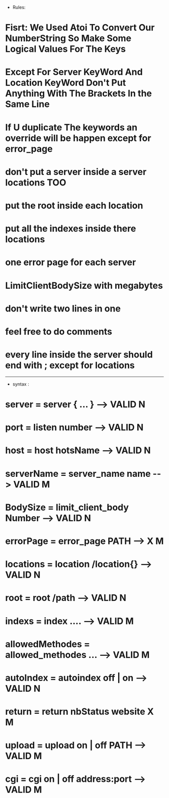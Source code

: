 - Rules:
# Fisrt: We Used Atoi To Convert Our NumberString So Make Some Logical Values For The Keys
# Except For Server KeyWord And Location KeyWord Don't Put Anything With The Brackets In the Same Line
# If U duplicate The keywords an override will be happen except for error_page
# don't put a server inside a server locations TOO
# put the root inside each location
# put all the indexes inside there locations
# one error page for each server
# LimitClientBodySize with megabytes
# don't write two lines in one
# feel free to do comments
# every line inside the server should end with ; except for locations

__________________________________________________________

- syntax :
# server = server { ... } --> VALID N
# port = listen number --> VALID N
# host = host hotsName --> VALID N
# serverName = server_name name --> VALID M
# BodySize = limit_client_body Number --> VALID N
# errorPage = error_page PATH --> X M

# locations = location /location{} --> VALID N
# root = root /path --> VALID N
# indexs = index .... --> VALID M
# allowedMethodes = allowed_methodes ... --> VALID M
# autoIndex = autoindex off | on --> VALID N
# return = return nbStatus website X M
# upload = upload on | off PATH --> VALID M
# cgi = cgi on | off address:port --> VALID M